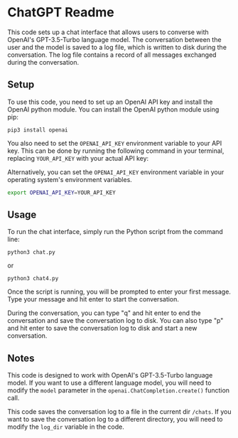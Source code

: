 # ChatGPT Readme

This code sets up a chat interface that allows users to converse with OpenAI's GPT-3.5-Turbo language model. The conversation between the user and the model is saved to a log file, which is written to disk during the conversation. The log file contains a record of all messages exchanged during the conversation.

## Setup

To use this code, you need to set up an OpenAI API key and install the OpenAI python module. You can install the OpenAI python module using pip:

```shell
pip3 install openai
```

You also need to set the `OPENAI_API_KEY` environment variable to your API key. This can be done by running the following command in your terminal, replacing `YOUR_API_KEY` with your actual API key:

Alternatively, you can set the `OPENAI_API_KEY` environment variable in your operating system's environment variables.

```bash
export OPENAI_API_KEY=YOUR_API_KEY
```

## Usage

To run the chat interface, simply run the Python script from the command line:

```shell
python3 chat.py
```

or 

```shell
python3 chat4.py
```

Once the script is running, you will be prompted to enter your first message. Type your message and hit enter to start the conversation.

During the conversation, you can type "q" and hit enter to end the conversation and save the conversation log to disk. You can also type "p" and hit enter to save the conversation log to disk and start a new conversation.

## Notes

This code is designed to work with OpenAI's GPT-3.5-Turbo language model. If you want to use a different language model, you will need to modify the `model` parameter in the `openai.ChatCompletion.create()` function call.

This code saves the conversation log to a file in the current dir `/chats`. If you want to save the conversation log to a different directory, you will need to modify the `log_dir` variable in the code.

